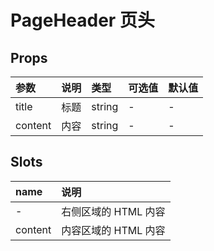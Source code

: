 # PageHeader 页头

## Props

| 参数    | 说明 | 类型   | 可选值 | 默认值 |
| :------ | :--- | :----- | :----- | :----- |
| title   | 标题 | string | -      | -      |
| content | 内容 | string | -      | -      |

## Slots

| name    | 说明                 |
| :------ | :------------------- |
| -       | 右侧区域的 HTML 内容 |
| content | 内容区域的 HTML 内容 |